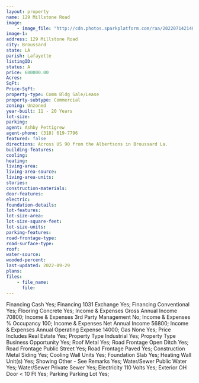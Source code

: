 ```yaml
---
layout: property
name: 129 Millstone Road 
image:
    - image_file: "http://cdn.photos.sparkplatform.com/raa/20220714214824469759000000.jpg"
image-1:
address: 129 Millstone Road
city: Broussard
state: LA
parish: Lafayette
listingID: 
status: A
price: 600000.00
Acres: 
SqFt: 
Price-SqFt: 
property-type: Comm Bldg Sale/Lease
property-subtype: Commercial
zoning: Unzoned
year-built: 11 - 20 Years
lot-size: 
parking: 
agent: Ashby Pettigrew
agent-phone: (318) 619-7796
featured: false
directions: Across US 90 from the Albertsons in Broussard La.
building-features: 
cooling: 
heating: 
living-area: 
living-area-source: 
living-area-units: 
stories: 
construction-materials: 
door-features: 
electric: 
foundation-details: 
lot-features: 
lot-size-area: 
lot-size-square-feet: 
lot-size-units: 
parking-features: 
road-frontage-type: 
road-surface-type: 
roof: 
water-source: 
wooded-percent: 
last-updated: 2022-09-29
plans: 
files:
    - file_name:
      file:
---
```

Financing	Cash	Yes;
Financing	1031 Exchange	Yes;
Financing	Conventional	Yes;
Flooring	Concrete	Yes;
Income & Expenses	Gross Annual Income	70800;
Income & Expenses	3rd Party Management	No;
Income & Expenses	% Occupancy	100;
Income & Expenses	Net Annual Income	56800;
Income & Expenses	Annual Operating Expense	14000;
Gas	None	Yes;
Price Includes	Real Estate	Yes;
Property Type	Industrial	Yes;
Property Type	Business Opportunity	Yes;
Roof	Metal	Yes;
Road Frontage	Open Ditch	Yes;
Road Frontage	Public Street	Yes;
Road Frontage	Paved	Yes;
Construction	Metal Siding	Yes;
Cooling	Wall Units	Yes;
Foundation	Slab	Yes;
Heating	Wall Unit(s)	Yes;
Showing	Other - See Remarks	Yes;
Water/Sewer	Public Water	Yes;
Water/Sewer	Private Sewer	Yes;
Electricity	110 Volts	Yes;
Exterior	OH Door < 10 Ft	Yes;
Parking	Parking Lot	Yes;

